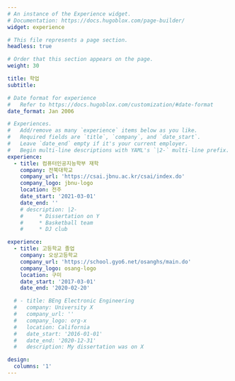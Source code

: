 ```yaml
---
# An instance of the Experience widget.
# Documentation: https://docs.hugoblox.com/page-builder/
widget: experience

# This file represents a page section.
headless: true

# Order that this section appears on the page.
weight: 30

title: 학업
subtitle:

# Date format for experience
#   Refer to https://docs.hugoblox.com/customization/#date-format
date_format: Jan 2006

# Experiences.
#   Add/remove as many `experience` items below as you like.
#   Required fields are `title`, `company`, and `date_start`.
#   Leave `date_end` empty if it's your current employer.
#   Begin multi-line descriptions with YAML's `|2-` multi-line prefix.
experience:
  - title: 컴퓨터인공지능학부 재학
    company: 전북대학교
    company_url: 'https://csai.jbnu.ac.kr/csai/index.do'
    company_logo: jbnu-logo
    location: 전주
    date_start: '2021-03-01'
    date_end: ''
    # description: |2-
    #     * Dissertation on Y
    #     * Basketball team
    #     * DJ club

experience:
  - title: 고등학교 졸업
    company: 오상고등학교
    company_url: 'https://school.gyo6.net/osanghs/main.do'
    company_logo: osang-logo
    location: 구미
    date_start: '2017-03-01'
    date_end: '2020-02-20'

  # - title: BEng Electronic Engineering
  #   company: University X
  #   company_url: ''
  #   company_logo: org-x
  #   location: California
  #   date_start: '2016-01-01'
  #   date_end: '2020-12-31'
  #   description: My dissertation was on X

design:
  columns: '1'
---
```


